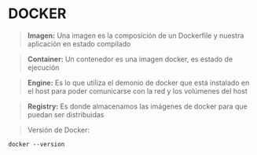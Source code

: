 # DOCKER
> **Imagen:** Una imagen es la composición de un Dockerfile y nuestra aplicación en estado compilado

> **Container:** Un contenedor es una imagen docker, es estado de ejecución

> **Engine:** Es lo que utiliza el demonio de docker que está instalado en el host para poder comunicarse con la red y los volúmenes del host

> **Registry:** Es donde almacenamos las imágenes de docker para que puedan ser distribuidas

> Versión de Docker: 
```shell script
docker --version
```
